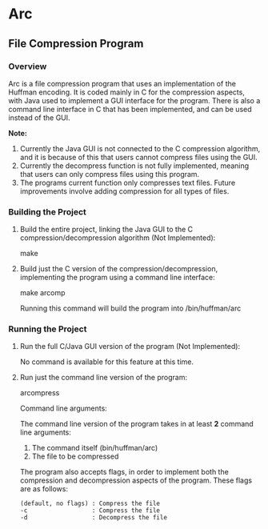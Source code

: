# Arc
## File Compression Program

### Overview
Arc is a file compression program that uses an implementation of the Huffman encoding. 
It is coded mainly in C for the compression aspects, with Java used to implement a GUI interface for the program.
There is also a command line interface in C that has been implemented, and can be used instead of the GUI.

**Note:** 

1. Currently the Java GUI is not connected to the C compression algorithm, and it is because of this that users cannot compress files using the GUI.
2. Currently the decompress function is not fully implemented, meaning that users can only compress files using this program.
3. The programs current function only compresses text files. Future improvements involve adding compression for all types of files.

### Building the Project
1. Build the entire project, linking the Java GUI to the C compression/decompression algorithm (Not Implemented): 

   make

2. Build just the C version of the compression/decompression, implementing the program using a command line interface:

   make arcomp
   
   Running this command will build the program into /bin/huffman/arc

### Running the Project
1. Run the full C/Java GUI version of the program (Not Implemented):

   No command is available for this feature at this time.

2. Run just the command line version of the program:

   arcompress
   
   Command line arguments:
   
   The command line version of the program takes in at least **2** command line arguments:
    1. The command itself (bin/huffman/arc)
    2. The file to be compressed
    
   The program also accepts flags, in order to implement both the compression and decompression
   aspects of the program. These flags are as follows:
   ```
   (default, no flags) : Compress the file
   -c                  : Compress the file
   -d                  : Decompress the file
   ```
